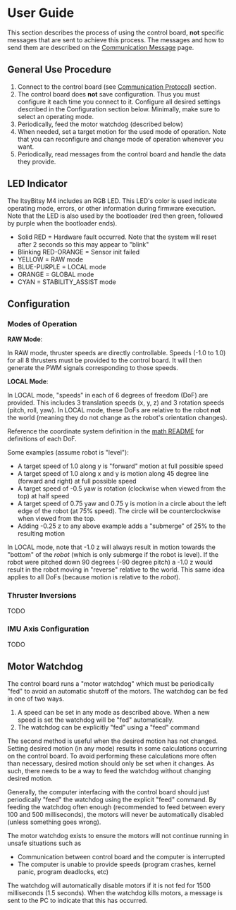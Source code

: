 # User Guide

This section describes the process of using the control board, **not** specific messages that are sent to achieve this process. The messages and how to send them are described on the [Communication Message](./comm_msgs.md) page.

## General Use Procedure

1. Connect to the control board (see [Communication Protocol](./comm_protocol)) section.
2. The control board does **not** save configuration. Thus you must configure it each time you connect to it. Configure all desired settings described in the Configuration section below. Minimally, make sure to select an operating mode.
3. Periodically, feed the motor watchdog (described below)
4. When needed, set a target motion for the used mode of operation. Note that you can reconfigure and change mode of operation whenever you want.
5. Periodically, read messages from the control board and handle the data they provide.


## LED Indicator

The ItsyBitsy M4 includes an RGB LED. This LED's color is used indicate operating mode, errors, or other information during firmware execution. Note that the LED is also used by the bootloader (red then green, followed by purple when the bootloader ends).

- Solid RED = Hardware fault occurred. Note that the system will reset after 2 seconds so this may appear to "blink"
- Blinking RED-ORANGE = Sensor init failed
- YELLOW = RAW mode
- BLUE-PURPLE = LOCAL mode
- ORANGE = GLOBAL mode
- CYAN = STABILITY_ASSIST mode


## Configuration

### Modes of Operation

**RAW Mode**:

In RAW mode, thruster speeds are directly controllable. Speeds (-1.0 to 1.0) for all 8 thrusters must be provided to the control board. It will then generate the PWM signals corresponding to those speeds.


**LOCAL Mode**:

In LOCAL mode, "speeds" in each of 6 degrees of freedom (DoF) are provided. This includes 3 translation speeds (x, y, z) and 3 rotation speeds (pitch, roll, yaw). In LOCAL mode, these DoFs are relative to the robot **not** the world (meaning they do not change as the robot's orientation changes).

Reference the coordinate system definition in the [math README](./math/README.md) for definitions of each DoF.

Some examples (assume robot is "level"):

- A target speed of 1.0 along y is "forward" motion at full possible speed
- A target speed of 1.0 along x and y is motion along 45 degree line (forward and right) at full possible speed
- A target speed of -0.5 yaw is rotation (clockwise when viewed from the top) at half speed
- A target speed of 0.75 yaw and 0.75 y is motion in a circle about the left edge of the robot (at 75% speed). The circle will be counterclockwise when viewed from the top.
- Adding -0.25 z to any above example adds a "submerge" of 25% to the resulting motion

In LOCAL mode, note that -1.0 z will always result in motion towards the "bottom" of the *robot* (which is only submerge if the robot is level). If the robot were pitched down 90 degrees (-90 degree pitch) a -1.0 z would result in the robot moving in "reverse" relative to the world. This same idea applies to all DoFs (because motion is relative to the *robot*).

### Thruster Inversions

TODO


### IMU Axis Configuration

TODO


## Motor Watchdog

The control board runs a "motor watchdog" which must be periodically "fed" to avoid an automatic shutoff of the motors. The watchdog can be fed in one of two ways.

1. A speed can be set in any mode as described above. When a new speed is set the watchdog will be "fed" automatically.
2. The watchdog can be explicitly "fed" using a "feed" command

The second method is useful when the desired motion has not changed. Setting desired motion (in any mode) results in some calculations occurring on the control board. To avoid performing these calculations more often than necessary, desired motion should only be set when it changes. As such, there needs to be a way to feed the watchdog without changing desired motion.

Generally, the computer interfacing with the control board should just periodically "feed" the watchdog using the explicit "feed" command. By feeding the watchdog often enough (recommended to feed between every 100 and 500 milliseconds), the motors will never be automatically disabled (unless something goes wrong).

The motor watchdog exists to ensure the motors will not continue running in unsafe situations such as

- Communication between control board and the computer is interrupted
- The computer is unable to provide speeds (program crashes, kernel panic, program deadlocks, etc)

The watchdog will automatically disable motors if it is not fed for 1500 milliseconds (1.5 seconds). When the watchdog kills motors, a message is sent to the PC to indicate that this has occurred.
